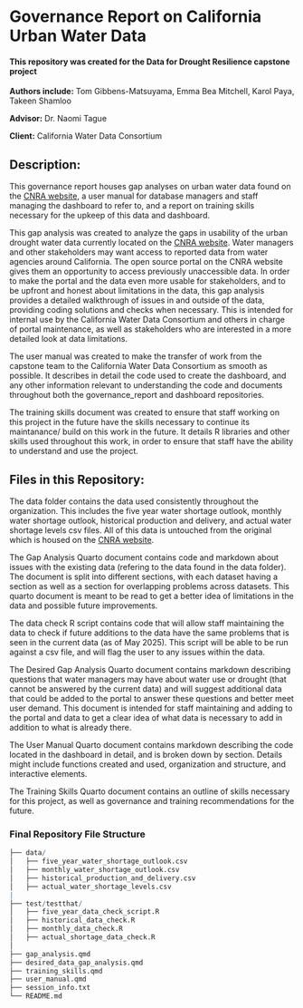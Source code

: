# Governance Report on California Urban Water Data
#### This repository was created for the Data for Drought Resilience capstone project 

**Authors include:** Tom Gibbens-Matsuyama, Emma Bea Mitchell, Karol Paya, Takeen Shamloo

**Advisor:** Dr. Naomi Tague

**Client:** California Water Data Consortium

## Description:
This governance report houses gap analyses on urban water data found on the [CNRA website](https://data.cnra.ca.gov/dataset/urban-water-data-drought), a user manual for database managers and staff managing the dashboard to refer to, and a report on training skills necessary for the upkeep of this data and dashboard.

This gap analysis was created to analyze the gaps in usability of the urban drought water data currently located on the [CNRA website](https://data.cnra.ca.gov/dataset/urban-water-data-drought). Water managers and other stakeholders may want access to reported data from water agencies around California. The open source portal on the CNRA website gives them an opportunity to access previously unaccessible data. In order to make the portal and the data even more usable for stakeholders, and to be upfront and honest about limitations in the data, this gap analysis provides a detailed walkthrough of issues in and outside of the data, providing coding solutions and checks when necessary. This is intended for internal use by the California Water Data Consortium and others in charge of portal maintenance, as well as stakeholders who are interested in a more detailed look at data limitations. 

The user manual was created to make the transfer of work from the capstone team to the California Water Data Consortium as smooth as possible. It describes in detail the code used to create the dashboard, and any other information relevant to understanding the code and documents throughout both the governance_report and dashboard repositories. 

The training skills document was created to ensure that staff working on this project in the future have the skills necessary to continue its maintanance/ build on this work in the future. It details R libraries and other skills used throughout this work, in order to ensure that staff have the ability to understand and use the project. 

## Files in this Repository:

The data folder contains the data used consistently throughout the organization. This includes the five year water shortage outlook, monthly water shortage outlook, historical production and delivery, and actual water shortage levels csv files. All of this data is untouched from the original which is housed on the [CNRA website](https://data.cnra.ca.gov/dataset/urban-water-data-drought). 

The Gap Analysis Quarto document contains code and markdown about issues with the existing data (refering to the data found in the data folder). The document is split into different sections, with each dataset having a section as well as a section for overlapping problems across datasets. This quarto document is meant to be read to get a better idea of limitations in the data and possible future improvements.

The data check R script contains code that will allow staff maintaining the data to check if future additions to the data have the same problems that is seen in the current data (as of May 2025). This script will be able to be run against a csv file, and will flag the user to any issues within the data.

The Desired Gap Analysis Quarto document contains markdown describing questions that water managers may have about water use or drought (that cannot be answered by the current data) and will suggest additional data that could be added to the portal to answer these questions and better meet user demand. This document is intended for staff maintaining and adding to the portal and data to get a clear idea of what data is necessary to add in addition to what is already there. 

The User Manual Quarto document contains markdown describing the code located in the dashboard in detail, and is broken down by section. Details might include functions created and used, organization and structure, and interactive elements. 

The Training Skills Quarto document contains an outline of skills necessary for this project, as well as governance and training recommendations for the future. 

### Final Repository File Structure
```r
├── data/
│   ├── five_year_water_shortage_outlook.csv
│   ├── monthly_water_shortage_outlook.csv
│   ├── historical_production_and_delivery.csv
│   ├── actual_water_shortage_levels.csv
|
├── test/testthat/
│   ├── five_year_data_check_script.R
│   ├── historical_data_check.R
│   ├── monthly_data_check.R
│   ├── actual_shortage_data_check.R
│   
├── gap_analysis.qmd
├── desired_data_gap_analysis.qmd
├── training_skills.qmd
├── user_manual.qmd
├── session_info.txt
└── README.md
```


